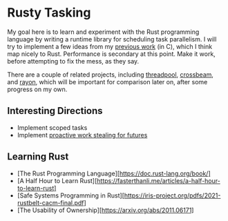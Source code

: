 # Rusty Tasking

My goal here is to learn and experiment with the Rust programming language by
writing a runtime library for scheduling task parallelism. I will try to
implement a few ideas from my [previous work][1] (in C), which I think map
nicely to Rust. Performance is secondary at this point. Make it work, before
attempting to fix the mess, as they say.

There are a couple of related projects, including [threadpool][2],
[crossbeam][3], and [rayon][4], which will be important for comparison later
on, after some progress on my own.

## Interesting Directions

- Implement scoped tasks
- Implement [proactive work stealing for futures][5]

## Learning Rust

- [The Rust Programming Language][https://doc.rust-lang.org/book/]
- [A Half Hour to Learn Rust][https://fasterthanli.me/articles/a-half-hour-to-learn-rust]
- [Safe Systems Programming in Rust][https://iris-project.org/pdfs/2021-rustbelt-cacm-final.pdf]
- [The Usability of Ownership][https://arxiv.org/abs/2011.06171]

<!-- Links -->

[1]: https://github.com/aprell/tasking-2.0
[2]: https://crates.io/crates/threadpool
[3]: https://crates.io/crates/crossbeam
[4]: https://crates.io/crates/rayon
[5]: https://dl.acm.org/citation.cfm?id=3295735
